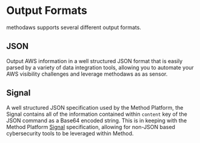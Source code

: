 # Output Formats

methodaws supports several different output formats.

## JSON

Output AWS information in a well structured JSON format that is easily parsed by a variety of data integration tools, allowing you to automate your AWS visibility challenges and leverage methodaws as as sensor.

## Signal

A well structured JSON specification used by the Method Platform, the Signal contains all of the information contained within `content` key of the JSON command as a Base64 encoded string. This is in keeping with the Method Platform [Signal](signal) specification, allowing for non-JSON based cybersecurity tools to be leveraged within Method.

[signal]: https://github.com/Method-Security/pkg/blob/develop/signal/signal.go
